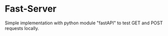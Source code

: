 # Fast-Server
Simple implementation with python module "fastAPI" to test GET and POST requests locally.
